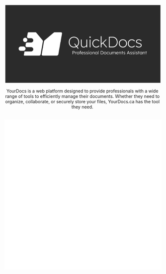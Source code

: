 <span align="center">

<a href="https://yourdocs.ca"><img width="500" alt="image" src="https://raw.githubusercontent.com/quickdocs-ca/.github/main/images/logo.png"></img></a>

<div style="width: 500px;">YourDocs is a web platform designed to provide professionals with a wide range of tools to efficiently manage their documents. Whether they need to organize, collaborate, or securely store your files, YourDocs.ca has the tool they need.</div>

<br />

![Metrics](/profile/metrics.svg)

</span>
